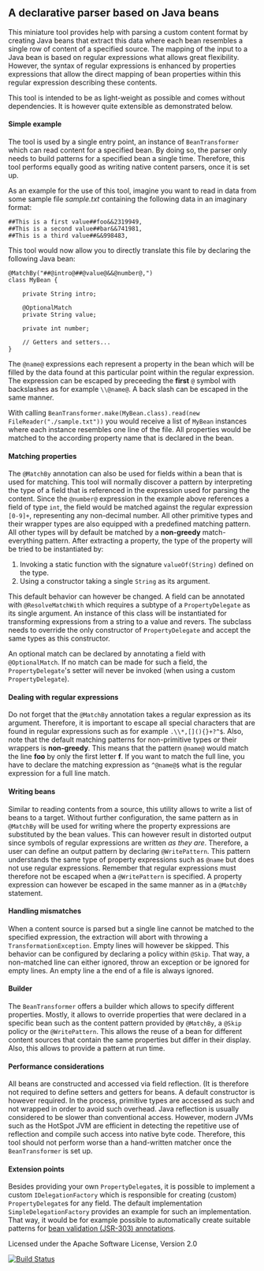A declarative parser based on Java beans
---------------------
This miniature tool provides help with parsing a custom content format by creating Java beans that extract this data
where each bean resembles a single row of content of a specified source. The mapping of the input to a Java bean is based
on regular expressions what allows great flexibility. However, the syntax of regular expressions is enhanced by
properties expressions that allow the direct mapping of bean properties within this regular expression describing these
contents.

This tool is intended to be as light-weight as possible and comes without dependencies. It is however quite extensible as
demonstrated below.

#### Simple example
The tool is used by a single entry point, an instance of `BeanTransformer` which can read content for a specified bean. By
doing so, the parser only needs to build patterns for a specified bean a single time. Therefore, this tool performs equally
good as writing native content parsers, once it is set up.

As an example for the use of this tool, imagine you want to read in data from some sample file *sample.txt* containing
the following data in an imaginary format:

```
##This is a first value##foo&&2319949,
##This is a second value##bar&&741981,
##This is a third value##&&998483,
```

This tool would now allow you to directly translate this file by declaring the following Java bean:

```
@MatchBy("##@intro@##@value@&&@number@,")
class MyBean {

    private String intro;

    @OptionalMatch
    private String value;

    private int number;

    // Getters and setters...
}
```

The `@name@` expressions each represent a property in the bean which will be filled by the data found at this particular point
within the regular expression. The expression can be escaped by preceeding the **first** `@` symbol with backslashes as for
example `\\@name@`. A back slash can be escaped in the same manner.

With calling `BeanTransformer.make(MyBean.class).read(new FileReader("./sample.txt"))` you would receive a list of `MyBean`
instances where each instance resembles one line of the file. All properties would be matched to the according property name
that is declared in the bean.

#### Matching properties
The `@MatchBy` annotation can also be used for fields within a bean that is used for matching. This tool will normally discover
a pattern by interpreting the type of a field that is referenced in the expression used for parsing the content. Since the
`@number@` expression in the example above references a field of type `int`, the field would be matched against the regular expression
`[0-9]+`, representing any non-decimal number. All other primitive types and their wrapper types are also equipped with a
predefined matching pattern. All other types will by default be matched by a **non-greedy** match-everything pattern. After
extracting a property, the type of the property will be tried to be instantiated by:

1. Invoking a static function with the signature `valueOf(String)` defined on the type.
2. Using a constructor taking a single `String` as its argument.

This default behavior can however be changed. A field can be annotated with `@ResolveMatchWith` which requires a subtype of
a `PropertyDelegate` as its single argument. An instance of this class will be instantiated for transforming expressions from
a string to a value and revers. The subclass needs to override the only constructor of `PropertyDelegate` and accept the same
types as this constructor.

An optional match can be declared by annotating a field with `@OptionalMatch`. If no match can be made for such a field, the
`PropertyDelegate`'s setter will never be invoked (when using a custom `PropertyDelegate`).

#### Dealing with regular expressions
Do not forget that the `@MatchBy` annotation takes a regular expression as its argument. Therefore, it is important to escape
all special characters that are found in regular expressions such as for example `.\\*,[](){}+?^$`. Also, note that the
default matching patterns for non-primitive types or their wrappers is **non-greedy**. This means that the pattern `@name@`
would match the line **foo** by only the first letter **f**. If you want to match the full line, you have to declare the matching
expression as `^@name@$` what is the regular expression for a full line match.

#### Writing beans
Similar to reading contents from a source, this utility allows to write a list of beans to a target. Without further
configuration, the same pattern as in `@MatchBy` will be used for writing where the property expressions are substituted by
the bean values. This can however result in distorted output since symbols of regular expressions are written *as they are*.
Therefore, a user can define an output pattern by declaring `@WritePattern`. This pattern understands the same type of property
expressions such as `@name` but does not use regular expressions. Remember that regular expressions must therefore not be escaped
when a `@WritePattern` is specified. A property expression can however be escaped in the same manner as in a `@MatchBy` statement.

#### Handling mismatches
When a content source is parsed but a single line cannot be matched to the specified expression, the extraction will abort
with throwing a `TransformationException`. Empty lines will however be skipped. This behavior can be configured by declaring
a policy within `@Skip`. That way, a non-matched line can either ignored, throw an exception or be ignored for empty lines. An
empty line a the end of a file is always ignored.

#### Builder
The `BeanTransformer` offers a builder which allows to specify different properties. Mostly, it allows to override properties
that were declared in a specific bean such as the content pattern provided by `@MatchBy`, a `@Skip` policy or the `@WritePattern`.
This allows the reuse of a bean for different content sources that contain the same properties but differ in their display. Also,
this allows to provide a pattern at run time.

#### Performance considerations
All beans are constructed and accessed via field reflection. (It is therefore not required to define setters and getters for beans.
A default constructor is however required. In the process, primitive types are accessed as such and not wrapped in order to
avoid such overhead. Java reflection is usually considered to be slower than conventional access. However, modern JVMs such as
the HotSpot JVM are efficient in detecting the repetitive use of reflection  and compile such access into native byte code.
Therefore, this tool should not perform worse than a hand-written matcher once the `BeanTransformer` is set up.

#### Extension points
Besides providing your own `PropertyDelegate`s, it is possible to implement a custom `IDelegationFactory` which is responsible
for creating (custom) `PropertyDelegate`s for any field. The default implementation `SimpleDelegationFactory` provides an example 
for such an implementation. That way, it would be for example possible to automatically create suitable patterns for [bean 
validation (JSR-303) annotations](http://beanvalidation.org/1.0/spec/).

Licensed under the Apache Software License, Version 2.0

[![Build Status](https://travis-ci.org/raphw/declarative-parser.png)](https://travis-ci.org/raphw/declarative-parser)
